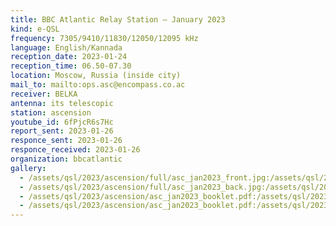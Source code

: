 ```yaml
---
title: BBC Atlantic Relay Station — January 2023
kind: e-QSL
frequency: 7305/9410/11830/12050/12095 kHz
language: English/Kannada
reception_date: 2023-01-24
reception_time: 06.50-07.30
location: Moscow, Russia (inside city)
mail_to: mailto:ops.asc@encompass.co.ac
receiver: BELKA
antenna: its telescopic
station: ascension
youtube_id: 6fPjcR6s7Hc
report_sent: 2023-01-26
responce_sent: 2023-01-26
responce_received: 2023-01-26
organization: bbcatlantic
gallery:
  - /assets/qsl/2023/ascension/full/asc_jan2023_front.jpg:/assets/qsl/2023/ascension/small/asc_jan2023_front.jpg
  - /assets/qsl/2023/ascension/full/asc_jan2023_back.jpg:/assets/qsl/2023/ascension/small/asc_jan2023_back.jpg
  - /assets/qsl/2023/ascension/asc_jan2023_booklet.pdf:/assets/qsl/2023/ascension/small/asc_jan2023_original_page1.jpg
  - /assets/qsl/2023/ascension/asc_jan2023_booklet.pdf:/assets/qsl/2023/ascension/small/asc_jan2023_original_page2.jpg
---
```

